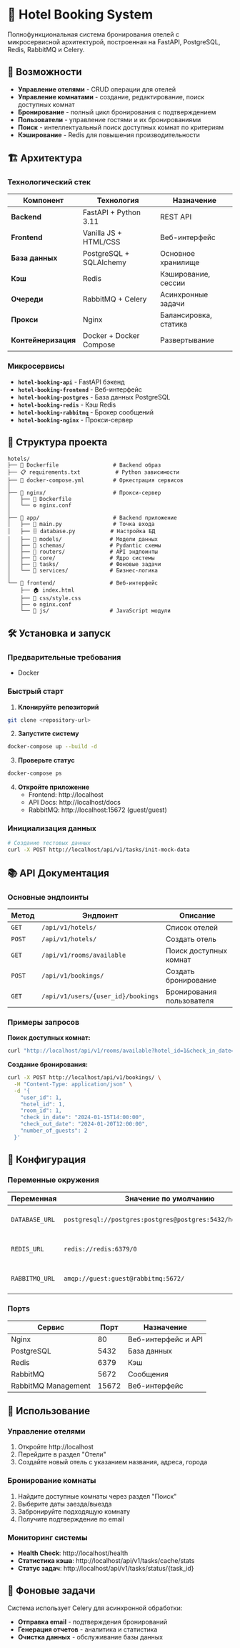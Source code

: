 # 🏨 Hotel Booking System

Полнофункциональная система бронирования отелей с микросервисной архитектурой, построенная на FastAPI, PostgreSQL, Redis, RabbitMQ и Celery.

## 🚀 Возможности

- **Управление отелями** - CRUD операции для отелей
- **Управление комнатами** - создание, редактирование, поиск доступных комнат
- **Бронирование** - полный цикл бронирования с подтверждением
- **Пользователи** - управление гостями и их бронированиями
- **Поиск** - интеллектуальный поиск доступных комнат по критериям
- **Кэширование** - Redis для повышения производительности

## 🏗️ Архитектура

### Технологический стек

| Компонент | Технология | Назначение |
|-----------|------------|------------|
| **Backend** | FastAPI + Python 3.11 | REST API |
| **Frontend** | Vanilla JS + HTML/CSS | Веб-интерфейс |
| **База данных** | PostgreSQL + SQLAlchemy | Основное хранилище |
| **Кэш** | Redis | Кэширование, сессии |
| **Очереди** | RabbitMQ + Celery | Асинхронные задачи |
| **Прокси** | Nginx | Балансировка, статика |
| **Контейнеризация** | Docker + Docker Compose | Развертывание |

### Микросервисы

- **`hotel-booking-api`** - FastAPI бэкенд
- **`hotel-booking-frontend`** - Веб-интерфейс
- **`hotel-booking-postgres`** - База данных PostgreSQL
- **`hotel-booking-redis`** - Кэш Redis
- **`hotel-booking-rabbitmq`** - Брокер сообщений
- **`hotel-booking-nginx`** - Прокси-сервер

## 📁 Структура проекта

```
hotels/
├── 🐳 Dockerfile                 # Backend образ
├── 📋 requirements.txt           # Python зависимости
├── 🐳 docker-compose.yml         # Оркестрация сервисов
│
├── 📁 nginx/                     # Прокси-сервер
│   ├── 🐳 Dockerfile
│   └── ⚙️ nginx.conf
│
├── 📁 app/                       # Backend приложение
│   ├── 🚀 main.py                # Точка входа
│   ├── 🗄️ database.py           # Настройка БД
│   ├── 📁 models/               # Модели данных
│   ├── 📁 schemas/              # Pydantic схемы
│   ├── 📁 routers/              # API эндпоинты
│   ├── 📁 core/                 # Ядро системы
│   ├── 📁 tasks/                # Фоновые задачи
│   └── 📁 services/             # Бизнес-логика
│
└── 📁 frontend/                 # Веб-интерфейс
    ├── 🏠 index.html
    ├── 🎨 css/style.css
    ├── ⚙️ nginx.conf
    └── 📁 js/                   # JavaScript модули
```

## 🛠️ Установка и запуск

### Предварительные требования

- Docker

### Быстрый старт

1. **Клонируйте репозиторий**
```bash
git clone <repository-url>
```

2. **Запустите систему**
```bash
docker-compose up --build -d
```

3. **Проверьте статус**
```bash
docker-compose ps
```

4. **Откройте приложение**
   - Frontend: http://localhost
   - API Docs: http://localhost/docs
   - RabbitMQ: http://localhost:15672 (guest/guest)

### Инициализация данных

```bash
# Создание тестовых данных
curl -X POST http://localhost/api/v1/tasks/init-mock-data
```

## 📚 API Документация

### Основные эндпоинты

| Метод | Эндпоинт | Описание |
|-------|----------|----------|
| `GET` | `/api/v1/hotels/` | Список отелей |
| `POST` | `/api/v1/hotels/` | Создать отель |
| `GET` | `/api/v1/rooms/available` | Поиск доступных комнат |
| `POST` | `/api/v1/bookings/` | Создать бронирование |
| `GET` | `/api/v1/users/{user_id}/bookings` | Бронирования пользователя |

### Примеры запросов

**Поиск доступных комнат:**
```bash
curl "http://localhost/api/v1/rooms/available?hotel_id=1&check_in_date=2024-01-15&check_out_date=2024-01-20"
```

**Создание бронирования:**
```bash
curl -X POST http://localhost/api/v1/bookings/ \
  -H "Content-Type: application/json" \
  -d '{
    "user_id": 1,
    "hotel_id": 1,
    "room_id": 1,
    "check_in_date": "2024-01-15T14:00:00",
    "check_out_date": "2024-01-20T12:00:00",
    "number_of_guests": 2
  }'
```

## 🔧 Конфигурация

### Переменные окружения

| Переменная | Значение по умолчанию | Описание |
|------------|----------------------|----------|
| `DATABASE_URL` | `postgresql://postgres:postgres@postgres:5432/hotel_booking` | PostgreSQL connection string |
| `REDIS_URL` | `redis://redis:6379/0` | Redis connection string |
| `RABBITMQ_URL` | `amqp://guest:guest@rabbitmq:5672/` | RabbitMQ connection string |

### Портs

| Сервис | Порт | Назначение |
|--------|------|------------|
| Nginx | 80 | Веб-интерфейс и API |
| PostgreSQL | 5432 | База данных |
| Redis | 6379 | Кэш |
| RabbitMQ | 5672 | Сообщения |
| RabbitMQ Management | 15672 | Веб-интерфейс |

## 🎯 Использование

### Управление отелями

1. Откройте http://localhost
2. Перейдите в раздел "Отели"
3. Создайте новый отель с указанием названия, адреса, города

### Бронирование комнаты

1. Найдите доступные комнаты через раздел "Поиск"
2. Выберите даты заезда/выезда
3. Забронируйте подходящую комнату
4. Получите подтверждение по email

### Мониторинг системы

- **Health Check**: http://localhost/health
- **Статистика кэша**: http://localhost/api/v1/tasks/cache/stats
- **Статус задач**: http://localhost/api/v1/tasks/status/{task_id}

## 🔄 Фоновые задачи

Система использует Celery для асинхронной обработки:

- **Отправка email** - подтверждения бронирований
- **Генерация отчетов** - аналитика и статистика
- **Очистка данных** - обслуживание базы данных
